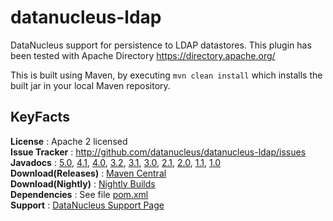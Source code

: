 datanucleus-ldap
================

DataNucleus support for persistence to LDAP datastores. This plugin has been tested with Apache Directory
https://directory.apache.org/

This is built using Maven, by executing `mvn clean install` which installs the built jar in your local Maven repository.


KeyFacts
--------
__License__ : Apache 2 licensed  
__Issue Tracker__ : http://github.com/datanucleus/datanucleus-ldap/issues    
__Javadocs__ : [5.0](http://www.datanucleus.org/javadocs/store.ldap/5.0/), [4.1](http://www.datanucleus.org/javadocs/store.ldap/4.1/), [4.0](http://www.datanucleus.org/javadocs/store.ldap/4.0/), [3.2](http://www.datanucleus.org/javadocs/store.ldap/3.2/), [3.1](http://www.datanucleus.org/javadocs/store.ldap/3.1/), [3.0](http://www.datanucleus.org/javadocs/store.ldap/3.0/), [2.1](http://www.datanucleus.org/javadocs/store.ldap/2.1/), [2.0](http://www.datanucleus.org/javadocs/store.ldap/2.0/), [1.1](http://www.datanucleus.org/javadocs/store.ldap/1.1/), [1.0](http://www.datanucleus.org/javadocs/store.ldap/1.0/)  
__Download(Releases)__ : [Maven Central](http://central.maven.org/maven2/org/datanucleus/datanucleus-ldap)  
__Download(Nightly)__ : [Nightly Builds](http://www.datanucleus.org/downloads/maven2-nightly/org/datanucleus/datanucleus-ldap)  
__Dependencies__ : See file [pom.xml](pom.xml)  
__Support__ : [DataNucleus Support Page](http://www.datanucleus.org/support.html)  

